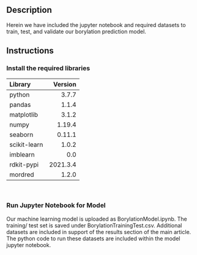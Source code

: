 ## Description

Herein we have included the jupyter notebook and required datasets to train, test, and validate our borylation prediction model.  


## Instructions
### Install the required libraries                       

| Library | Version |
| :------- | ----: | 
| python  |3.7.7    | 
| pandas  |1.1.4   | 
|matplotlib  |3.1.2   | 
|numpy  | 1.19.4  | 
|seaborn  |0.11.1  | 
|scikit-learn  | 1.0.2   | 
|imblearn  | 0.0  | 
|rdkit-pypi  |2021.3.4  | 
|mordred     |1.2.0   | 

 &nbsp; 
 &ensp; 
 &emsp; 

### Run Jupyter Notebook for Model

Our machine learning model is uploaded as BorylationModel.ipynb. The training/ test set is saved under BorylationTrainingTest.csv. Additional datasets are included in support of the results section of the main article. The python code to run these datasets are included within the model jupyter notebook. 

